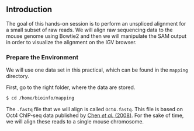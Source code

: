 ## Introduction

The goal of this hands-on session is to perform an unspliced alignment
for a small subset of raw reads. We will align raw sequencing data to
the mouse genome using Bowtie2 and then we will manipulate the SAM
output in order to visualize the alignment on the IGV browser.

### Prepare the Environment

We will use one data set in this practical, which can be found in the
`mapping` directory.

First, go to the right folder, where the data are stored.

```bash
$ cd /home/bioinfo/mapping
```

The `.fastq` file that we will align is called `Oct4.fastq`. This file
is based on Oct4 ChIP-seq data published by [Chen *et al.* (2008)](https://www.cell.com/fulltext/S0092-86740800617-X). For
the sake of time, we will align these reads to a single mouse chromosome.
